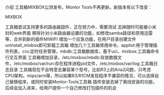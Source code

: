 介绍
工具箱MIXBOX公测发布，Monlor Tools不再更新。新版本有以下改变：

MIXBOX

工具箱尝试支持更多的路由器固件，正在努力中，需要测试
去掉随时可能被小米封的web界面
移除针对小米路由器设置的功能，如修改samba路径和禁用迅雷等，合并到新的插件MIWIFI
增加一个应急功能，在用户目录创建文件uninstall_mixbox即可卸载工具箱
增加几个工具箱常用命令，applist:用于管理插件列表，cru:定时任务管理，mbdb:工具箱数据库，基于uci，mixbox:工具箱命令行交互界面
工具箱增加目录，/etc/mixbox/mbdb:存放数据文件，/etc/mixbox/var/run:存在程序进程pid文件，/etc/mixbox/var/log:工具箱日志目录
工具箱现在不会特意去兼容某个型号，比如R3上的Aria2问题，只考虑CPU架构，mips/arm等，所以如果R3/R1CM发现程序不兼容的情况，可以选择自己替换程序，或同时安装Monlor-Tools工具箱
插件安装去掉了离线安装的功能，后续会加入进来，给用户提供一个自己修改打包插件的机会